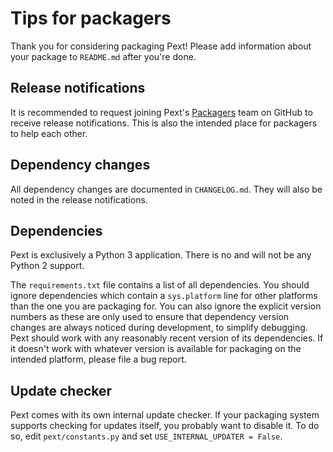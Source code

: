 # Tips for packagers

Thank you for considering packaging Pext! Please add information about your package to `README.md` after you're done.

## Release notifications
It is recommended to request joining Pext's [Packagers](https://github.com/orgs/Pext/teams/packagers) team on GitHub to receive release notifications. This is also the intended place for packagers to help each other.

## Dependency changes
All dependency changes are documented in `CHANGELOG.md`. They will also be noted in the release notifications.

## Dependencies
Pext is exclusively a Python 3 application. There is no and will not be any Python 2 support.

The `requirements.txt` file contains a list of all dependencies. You should ignore dependencies which contain a `sys.platform` line for other platforms than the one you are packaging for. You can also ignore the explicit version numbers as these are only used to ensure that dependency version changes are always noticed during development, to simplify debugging. Pext should work with any reasonably recent version of its dependencies. If it doesn't work with whatever version is available for packaging on the intended platform, please file a bug report.

## Update checker
Pext comes with its own internal update checker. If your packaging system supports checking for updates itself, you probably want to disable it. To do so, edit `pext/constants.py` and set `USE_INTERNAL_UPDATER = False`.
